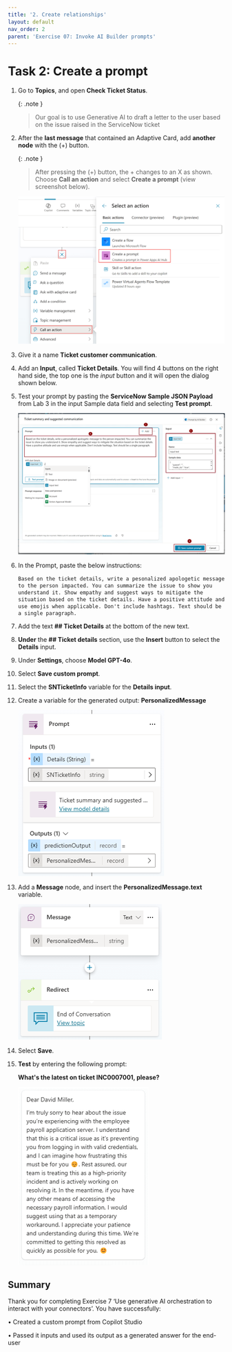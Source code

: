 ```yaml
---
title: '2. Create relationships'
layout: default
nav_order: 2
parent: 'Exercise 07: Invoke AI Builder prompts'
---
```


# Task 2: Create a prompt

1. Go to **Topics**, and open **Check Ticket Status**.

	{: .note }
	> Our goal is to use Generative AI to draft a letter to the user based on the issue raised in the ServiceNow ticket

1. After the **last message** that contained an Adaptive Card, add **another node** with the (+) button.

	{: .note }
	> After pressing the (+) button, the + changes to an X as shown. Choose **Call an action** and select **Create a prompt** (view screenshot below).

	![A screenshot of a computer Description automatically generated](../../media/d7caa2bacb484d68deac84e6c002f735.png)

1. Give it a name **Ticket customer communication**.

1. Add an **Input**, called **Ticket Details**. You will find 4 buttons on the right hand side, the top one is the *input* button and it will open the dialog shown below.

1. Test your prompt by pasting the **ServiceNow Sample JSON Payload** from Lab 3 in the input Sample data field and selecting **Test prompt**.

	![TicketSummary.png](../../media/TicketSummary.png)

1. In the Prompt, paste the below instructions:

   ```
   Based on the ticket details, write a pesonalized apologetic message to the person impacted. You can summarize the issue to show you understand it. Show empathy and suggest ways to mitigate the situation based on the ticket details. Have a positive attitude and use emojis when applicable. Don't include hashtags. Text should be a single paragraph.
   ```
1. Add the text **## Ticket Details** at the bottom of the new text.

1. **Under** the **## Ticket details** section, use the **Insert** button to select the **Details** input.

1. Under **Settings**, choose **Model GPT-4o**.

1. Select **Save custom prompt**.

1. Select the **SNTicketInfo** variable for the **Details input**.

1. Create a variable for the generated output: **PersonalizedMessage**

	![A screenshot of a computer Description automatically generated](../../media/31d491cb364037598f0801328926f440.png)

1. Add a **Message** node, and insert the **PersonalizedMessage.text** variable.

	![A screenshot of a chat Description automatically generated](../../media/f03dc3366edb6de5932aa8d1aedc8677.png)

1. Select **Save**.

1. **Test** by entering the following prompt:

	**What's the latest on ticket INC0007001, please?**

	![A screenshot of a message Description automatically generated](../../media/a65eecc69f87d9380cd6f9cb5bffafc2.png)


## Summary

Thank you for completing Exercise 7 ‘Use generative AI orchestration to interact with your connectors’. 
You have successfully:

•	Created a custom prompt from Copilot Studio

•	Passed it inputs and used its output as a generated answer for the end-user
